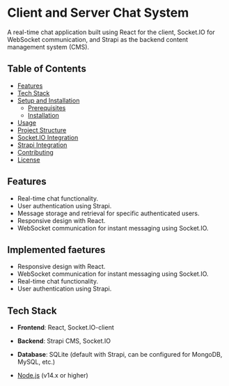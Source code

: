 # Client and Server Chat System

A real-time chat application built using React for the client, Socket.IO for WebSocket communication, and Strapi as the backend content management system (CMS).

## Table of Contents

- [Features](#features)
- [Tech Stack](#tech-stack)
- [Setup and Installation](#setup-and-installation)
  - [Prerequisites](#prerequisites)
  - [Installation](#installation)
- [Usage](#usage)
- [Project Structure](#project-structure)
- [Socket.IO Integration](#socketio-integration)
- [Strapi Integration](#strapi-integration)
- [Contributing](#contributing)
- [License](#license)

## Features

- Real-time chat functionality.
- User authentication using Strapi.
- Message storage and retrieval for specific authenticated users.
- Responsive design with React.
- WebSocket communication for instant messaging using Socket.IO.

## Implemented faetures

- Responsive design with React.
- WebSocket communication for instant messaging using Socket.IO.
- Real-time chat functionality.
- User authentication using Strapi.

## Tech Stack

- **Frontend**: React, Socket.IO-client
- **Backend**: Strapi CMS, Socket.IO
- **Database**: SQLite (default with Strapi, can be configured for MongoDB, MySQL, etc.)

- [Node.js](https://nodejs.org/) (v14.x or higher)
